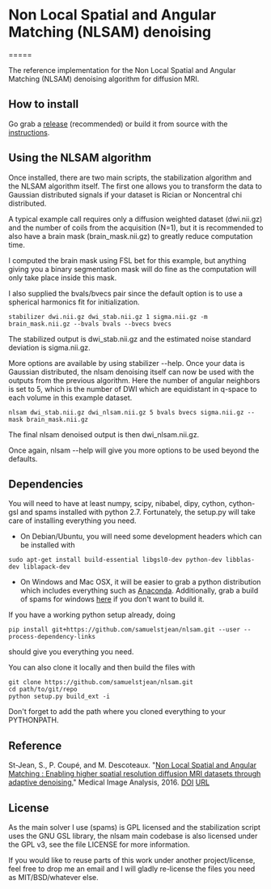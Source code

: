 # Non Local Spatial and Angular Matching (NLSAM) denoising
=====

[release]: https://github.com/samuelstjean/nlsam/releases
[DOI]: http://dx.doi.org/doi:10.1016/j.media.2016.02.010
[URL]: http://www.sciencedirect.com/science/article/pii/S1361841516000335
[paper]: http://scil.dinf.usherbrooke.ca/wp-content/papers/stjean-etal-media16.pdf
[Anaconda]: https://www.continuum.io/downloads
[spams-windows]:https://github.com/samuelstjean/spams-python/releases/download/0.1/spams-python-v2.4-svn2013-06-24.win-amd64-py2.7.exe

The reference implementation for the Non Local Spatial and Angular Matching (NLSAM) denoising algorithm for diffusion MRI.

## How to install

Go grab a [release][] (recommended) or build it from source with the [instructions](#Dependencies).

## Using the NLSAM algorithm

Once installed, there are two main scripts, the stabilization algorithm and the NLSAM algorithm itself.
The first one allows you to transform the data to Gaussian distributed signals if your dataset is Rician or Noncentral chi distributed.

A typical example call requires only a diffusion weighted dataset (dwi.nii.gz) and the number of coils from the acquisition (N=1),
but it is recommended to also have a brain mask (brain_mask.nii.gz) to greatly reduce computation time.


I computed the brain mask using FSL bet for this example, but anything giving you a binary segmentation mask will do fine as the computation
will only take place inside this mask.


I also supplied the bvals/bvecs pair since the default option is to use a spherical harmonics fit for initialization.

```shell
stabilizer dwi.nii.gz dwi_stab.nii.gz 1 sigma.nii.gz -m brain_mask.nii.gz --bvals bvals --bvecs bvecs
```

The stabilized output is dwi_stab.nii.gz and the estimated noise standard deviation is sigma.nii.gz.

More options are available by using stabilizer --help.
Once your data is Gaussian distributed, the nlsam denoising itself can now be used with the outputs from the previous algorithm.
Here the number of angular neighbors is set to 5, which is the number of DWI which are equidistant in q-space to each volume in this example dataset.

```shell
nlsam dwi_stab.nii.gz dwi_nlsam.nii.gz 5 bvals bvecs sigma.nii.gz --mask brain_mask.nii.gz
```

The final nlsam denoised output is then dwi_nlsam.nii.gz.


Once again, nlsam --help will give you more options to be used beyond the defaults.

<a name="Dependencies"></a>
## Dependencies

You will need to have at least numpy, scipy, nibabel, dipy, cython, cython-gsl and spams installed with python 2.7.
Fortunately, the setup.py will take care of installing everything you need.

+ On Debian/Ubuntu, you will need some development headers which can be installed with
```shell
sudo apt-get install build-essential libgsl0-dev python-dev libblas-dev liblapack-dev
```
+ On Windows and Mac OSX, it will be easier to grab a python distribution which includes everything such as [Anaconda][].
Additionally, grab a build of spams for windows [here][spams-windows] if you don't want to build it.

If you have a working python setup already, doing

```shell
pip install git+https://github.com/samuelstjean/nlsam.git --user --process-dependency-links
```

should give you everything you need.

You can also clone it locally and then build the files with

```shell
git clone https://github.com/samuelstjean/nlsam.git
cd path/to/git/repo
python setup.py build_ext -i
```

Don't forget to add the path where you cloned everything to your PYTHONPATH.

## Reference
St-Jean, S., P. Coupé, and M. Descoteaux.
"[Non Local Spatial and Angular Matching : Enabling higher spatial resolution diffusion MRI datasets through adaptive denoising.][paper]"
Medical Image Analysis, 2016. [DOI] [URL]

## License
As the main solver I use (spams) is GPL licensed and the stabilization script uses the GNU GSL library,
the nlsam main codebase is also licensed under the GPL v3, see the file LICENSE for more information.


If you would like to reuse parts of this work under another project/license,
feel free to drop me an email and I will gladly re-license the files you need
as MIT/BSD/whatever else.
